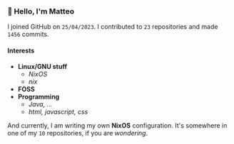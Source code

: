 ### 👋 Hello, I'm Matteo

I joined GitHub on `25/04/2023`.
I contributed to `23` repositories and made `1456` commits.

#### Interests

- **Linux/GNU stuff**
  - _NixOS_
  - _nix_
- **FOSS**
- **Programming**
  - _Java, ..._
  - _html, javascript, css_


And currently, I am writing my own **NixOS** configuration. It's somewhere in one of my `10` repositories, if you are _wondering_.